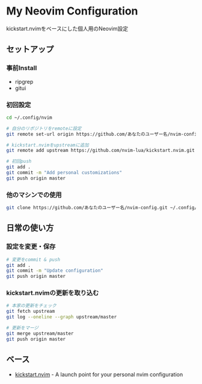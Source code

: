 # My Neovim Configuration

kickstart.nvimをベースにした個人用のNeovim設定

## セットアップ

### 事前Install
- ripgrep
- gitui

### 初回設定
```bash
cd ~/.config/nvim

# 自分のリポジトリをremoteに設定
git remote set-url origin https://github.com/あなたのユーザー名/nvim-config.git

# kickstart.nvimをupstreamに追加
git remote add upstream https://github.com/nvim-lua/kickstart.nvim.git

# 初回push
git add .
git commit -m "Add personal customizations"
git push origin master
```

### 他のマシンでの使用
```bash
git clone https://github.com/あなたのユーザー名/nvim-config.git ~/.config/nvim
```

## 日常の使い方

### 設定を変更・保存
```bash
# 変更をcommit & push
git add .
git commit -m "Update configuration"
git push origin master
```

### kickstart.nvimの更新を取り込む
```bash
# 本家の更新をチェック
git fetch upstream
git log --oneline --graph upstream/master

# 更新をマージ
git merge upstream/master
git push origin master
```

## ベース
- [kickstart.nvim](https://github.com/nvim-lua/kickstart.nvim) - A launch point for your personal nvim configuration


